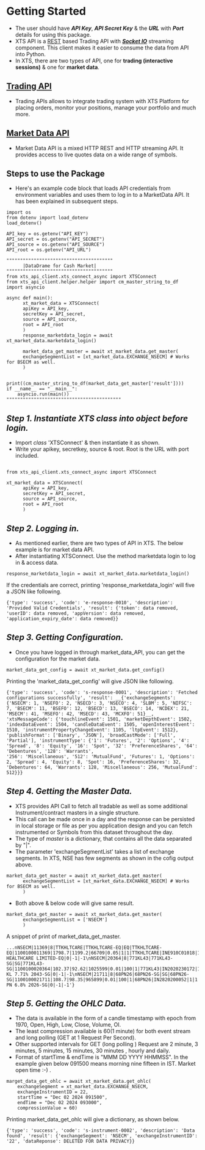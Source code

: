 # Getting Started
* The user should have ___API Key___, ___API Secret Key___ & the ___URL___ with ___Port___ details for using this package.
* XTS API is a [REST](https://en.wikipedia.org/wiki/REST) based Trading API with [___Socket IO___](https://en.wikipedia.org/wiki/Socket.IO) streaming component. This client makes it easier to consume the data from API into Python.
* In XTS, there are two types of API, one for __trading (interactive sessions)__ & one for __market data__.

## [Trading API](https://symphonyfintech.com/xts-trading-front-end-api-v2/)
* Trading APIs allows to integrate trading system with XTS Platform for placing orders, monitor your positions, manage your portfolio and much more.
## [Market Data API](https://symphonyfintech.com/xts-market-data-front-end-api-v2/#section/Authentication)
* Market Data API is a mixed HTTP REST and HTTP streaming API. It provides access to live quotes data on a wide range of symbols.

## __Steps to use the Package__

* Here's an example code block that loads API credentials from environment variables and uses them to log in to a MarketData API. It has been explained in subsequent steps.

```
import os
from dotenv import load_dotenv
load_dotenv()

API_key = os.getenv("API_KEY")
API_secret = os.getenv("API_SECRET")
API_source = os.getenv("API_SOURCE")
API_root = os.getenv("API_URL")

"""""""""""""""""""""""""""""""""""""""
      |DataDrame for Cash Market|
"""""""""""""""""""""""""""""""""""""""
from xts_api_client.xts_connect_async import XTSConnect
from xts_api_client.helper.helper import cm_master_string_to_df
import asyncio

async def main():
      xt_market_data = XTSConnect(
      apiKey = API_key,
      secretKey = API_secret,
      source = API_source,
      root = API_root
      )
      response_marketdata_login = await xt_market_data.marketdata_login()

      market_data_get_master = await xt_market_data.get_master(
      exchangeSegmentList = [xt_market_data.EXCHANGE_NSECM] # Works for BSECM as well.
      )

      print((cm_master_string_to_df(market_data_get_master['result'])))
if __name__ == "__main__":
    asyncio.run(main())
""""""""""""""""""""""""""""""""""""""""""
```
## ___Step 1. Instantiate XTS class into object before login.___
* Import _class_ 'XTSConnect' & then instantiate it as shown.
* Write your apikey, secretkey, source & root. Root is the URL with port included.

```

from xts_api_client.xts_connect_async import XTSConnect

xt_market_data = XTSConnect(
      apiKey = API_key,
      secretKey = API_secret,
      source = API_source,
      root = API_root
      )

```
## ___Step 2. Logging in.___
* As mentioned earlier, there are two types of API in XTS. The below example is for market data API.
* After instantiating XTSConnect. Use the method marketdata login to log in & access data.

```
response_marketdata_login = await xt_market_data.marketdata_login()
```

If the credentials are correct, printing 'response_marketdata_login' will five a JSON like following.
```
{'type': 'success', 'code': 'e-response-0010', 'description': 'Provided Valid Credentials', 'result': {'token': data removed, 'userID': data removed, 'appVersion': data removed, 'application_expiry_date': data removed}}
```
## ___Step 3. Getting Configuration.___
* Once you have logged in through market_data_API, you can get the configuration for the market data.
```
market_data_get_config = await xt_market_data.get_config()
```

Printing the 'market_data_get_config' will give JSON like following.

```
{'type': 'success', 'code': 's-response-0001', 'description': 'Fetched configurations successfully', 'result': __{'exchangeSegments': {'NSECM': 1, 'NSEFO': 2, 'NSECD': 3, 'NSECO': 4, 'SLBM': 5, 'NIFSC': 7, 'BSECM': 11, 'BSEFO': 12, 'BSECD': 13, 'BSECO': 14, 'NCDEX': 21, 'MSECM': 41, 'MSEFO': 42, 'MSECD': 43, 'MCXFO': 51}__, 'xtsMessageCode': {'touchlineEvent': 1501, 'marketDepthEvent': 1502, 'indexDataEvent': 1504, 'candleDataEvent': 1505, 'openInterestEvent': 1510, 'instrumentPropertyChangeEvent': 1105, 'ltpEvent': 1512}, 'publishFormat': ['Binary', 'JSON'], 'broadCastMode': ['Full', 'Partial'], 'instrumentType': {'1': 'Futures', '2': 'Options', '4': 'Spread', '8': 'Equity', '16': 'Spot', '32': 'PreferenceShares', '64': 'Debentures', '128': 'Warrants', 
'256': 'Miscellaneous', '512': 'MutualFund', 'Futures': 1, 'Options': 2, 'Spread': 4, 'Equity': 8, 'Spot': 16, 'PreferenceShares': 32, 'Debentures': 64, 'Warrants': 128, 'Miscellaneous': 256, 'MutualFund': 512}}}
```
## ___Step 4. Getting the Master Data.___
* XTS provides API Call to fetch all tradable as well as some additional Instrument/contract masters in a single structure. 
* This call can be made once in a day and the response can be persisted in local storage or file as per you application design and you can fetch instrumented or Symbols from this dataset throughout the day.
* The type of _master_ is a dictionary, that contains all the data separated by "|".
* The parameter 'exchangeSegmentList' takes a list of exchange segments. In XTS, NSE has few segments as shown in the cofig output above.

```
market_data_get_master = await xt_market_data.get_master(
      exchangeSegmentList = [xt_market_data.EXCHANGE_NSECM] # Works for BSECM as well.
      )
```
* Both above & below code will give same result. 
```
market_data_get_master = await xt_market_data.get_master(
      exchangeSegmentList = ['NSECM']
      )
```

A snippet of print of market_data_get_master.
```
...nNSECM|11369|8|TTKHLTCARE|TTKHLTCARE-EQ|EQ|TTKHLTCARE-EQ|1100100011369|1798.7|1199.2|66709|0.05|1|1|TTKHLTCARE|INE910C01018|1|1|TTK HEALTHCARE LIMITED-EQ|0|-1|-1\nNSECM|20364|8|771KL43|771KL43-SG|SG|771KL43-SG|1100100020364|102.37|92.62|1025599|0.01|100|1|771KL43|IN2020230172|1|1|SDL KL 7.71% 2043-SG|0|-1|-1\nNSECM|21711|8|68PN26|68PN26-SG|SG|68PN26-SG|1100100021711|108.7|98.35|965899|0.01|100|1|68PN26|IN2820200052|1|1|SDL PN 6.8% 2026-SG|0|-1|-1'}
```
## ___Step 5. Getting the OHLC Data.___
* The data is available in the form of a candle timestamp with epoch from 1970, Open, High, Low, Close, Volume, OI.
* The least compression available is 60(1 minute) for both event stream and long polling (GET at 1 Request Per Second).
* Other supported intervals for GET (long polling ) Request are 2 minute, 3 minutes, 5 minutes, 15 minutes, 30 minutes , hourly and daily.
* Format of startTime & endTime is "MMM DD YYYY HHMMSS". In the example given below 091500 means morning nine fifteen in IST. Market open time :-) .

```
marget_data_get_ohlc = await xt_market_data.get_ohlc(
    exchangeSegment = xt_market_data.EXCHANGE_NSECM,
    exchangeInstrumentID = 22,
    startTime = "Dec 02 2024 091500",
    endTime = "Dec 02 2024 093000",
    compressionValue = 60)
```

Printing market_data_get_ohlc will give a dictionary, as shown below.

```
{'type': 'success', 'code': 's-instrument-0002', 'description': 'Data found', 'result': {'exchangeSegment': 'NSECM', 'exchangeInstrumentID': '22', 'dataReponse': DELETED FOR DATA PRIVACY}}
```

